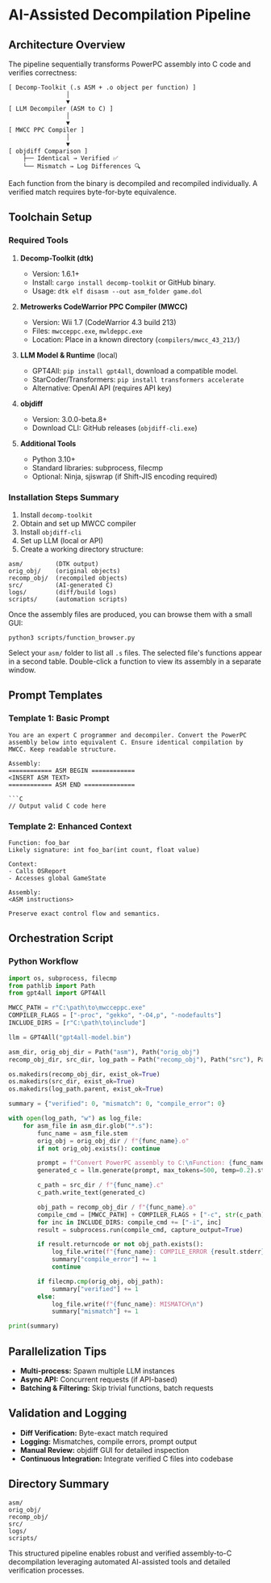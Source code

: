 # AI-Assisted Decompilation Pipeline

## Architecture Overview

The pipeline sequentially transforms PowerPC assembly into C code and verifies correctness:

```
[ Decomp-Toolkit (.s ASM + .o object per function) ]
                │
                ▼
[ LLM Decompiler (ASM to C) ]
                │
                ▼
[ MWCC PPC Compiler ]
                │
                ▼
[ objdiff Comparison ]
    ├── Identical → Verified ✅
    └── Mismatch → Log Differences 🔍
```

Each function from the binary is decompiled and recompiled individually. A verified match requires byte-for-byte equivalence.

## Toolchain Setup

### Required Tools

1. **Decomp-Toolkit (dtk)**

   * Version: 1.6.1+
   * Install: `cargo install decomp-toolkit` or GitHub binary.
   * Usage: `dtk elf disasm --out asm_folder game.dol`

2. **Metrowerks CodeWarrior PPC Compiler (MWCC)**

   * Version: Wii 1.7 (CodeWarrior 4.3 build 213)
   * Files: `mwcceppc.exe`, `mwldeppc.exe`
   * Location: Place in a known directory (`compilers/mwcc_43_213/`)

3. **LLM Model & Runtime** (local)

   * GPT4All: `pip install gpt4all`, download a compatible model.
   * StarCoder/Transformers: `pip install transformers accelerate`
   * Alternative: OpenAI API (requires API key)

4. **objdiff**

   * Version: 3.0.0-beta.8+
   * Download CLI: GitHub releases (`objdiff-cli.exe`)

5. **Additional Tools**

   * Python 3.10+
   * Standard libraries: subprocess, filecmp
   * Optional: Ninja, sjiswrap (if Shift-JIS encoding required)

### Installation Steps Summary

1. Install `decomp-toolkit`
2. Obtain and set up MWCC compiler
3. Install `objdiff-cli`
4. Set up LLM (local or API)
5. Create a working directory structure:

```
asm/         (DTK output)
orig_obj/    (original objects)
recomp_obj/  (recompiled objects)
src/         (AI-generated C)
logs/        (diff/build logs)
scripts/     (automation scripts)
```

Once the assembly files are produced, you can browse them with a small GUI:

```
python3 scripts/function_browser.py
```

Select your `asm/` folder to list all `.s` files. The selected file's functions appear in a second table. Double-click a function to view its assembly in a separate window.

## Prompt Templates

### Template 1: Basic Prompt

````
You are an expert C programmer and decompiler. Convert the PowerPC assembly below into equivalent C. Ensure identical compilation by MWCC. Keep readable structure.

Assembly:
============ ASM BEGIN ============
<INSERT ASM TEXT>
============ ASM END ==============

```C
// Output valid C code here
````

### Template 2: Enhanced Context

```
Function: foo_bar
Likely signature: int foo_bar(int count, float value)

Context:
- Calls OSReport
- Accesses global GameState

Assembly:
<ASM instructions>

Preserve exact control flow and semantics.
```

## Orchestration Script

### Python Workflow

````python
import os, subprocess, filecmp
from pathlib import Path
from gpt4all import GPT4All

MWCC_PATH = r"C:\path\to\mwcceppc.exe"
COMPILER_FLAGS = ["-proc", "gekko", "-O4,p", "-nodefaults"]
INCLUDE_DIRS = [r"C:\path\to\include"]

llm = GPT4All("gpt4all-model.bin")

asm_dir, orig_obj_dir = Path("asm"), Path("orig_obj")
recomp_obj_dir, src_dir, log_path = Path("recomp_obj"), Path("src"), Path("logs/mismatch_log.txt")

os.makedirs(recomp_obj_dir, exist_ok=True)
os.makedirs(src_dir, exist_ok=True)
os.makedirs(log_path.parent, exist_ok=True)

summary = {"verified": 0, "mismatch": 0, "compile_error": 0}

with open(log_path, "w") as log_file:
    for asm_file in asm_dir.glob("*.s"):
        func_name = asm_file.stem
        orig_obj = orig_obj_dir / f"{func_name}.o"
        if not orig_obj.exists(): continue

        prompt = f"Convert PowerPC assembly to C:\nFunction: {func_name}\nAssembly:\n{asm_file.read_text()}\n```C\n"
        generated_c = llm.generate(prompt, max_tokens=500, temp=0.2).strip()

        c_path = src_dir / f"{func_name}.c"
        c_path.write_text(generated_c)

        obj_path = recomp_obj_dir / f"{func_name}.o"
        compile_cmd = [MWCC_PATH] + COMPILER_FLAGS + ["-c", str(c_path), "-o", str(obj_path)]
        for inc in INCLUDE_DIRS: compile_cmd += ["-i", inc]
        result = subprocess.run(compile_cmd, capture_output=True)

        if result.returncode or not obj_path.exists():
            log_file.write(f"{func_name}: COMPILE_ERROR {result.stderr}\n")
            summary["compile_error"] += 1
            continue

        if filecmp.cmp(orig_obj, obj_path):
            summary["verified"] += 1
        else:
            log_file.write(f"{func_name}: MISMATCH\n")
            summary["mismatch"] += 1

print(summary)
````

## Parallelization Tips

* **Multi-process:** Spawn multiple LLM instances
* **Async API:** Concurrent requests (if API-based)
* **Batching & Filtering:** Skip trivial functions, batch requests

## Validation and Logging

* **Diff Verification:** Byte-exact match required
* **Logging:** Mismatches, compile errors, prompt output
* **Manual Review:** objdiff GUI for detailed inspection
* **Continuous Integration:** Integrate verified C files into codebase

## Directory Summary

```
asm/
orig_obj/
recomp_obj/
src/
logs/
scripts/
```

This structured pipeline enables robust and verified assembly-to-C decompilation leveraging automated AI-assisted tools and detailed verification processes.
